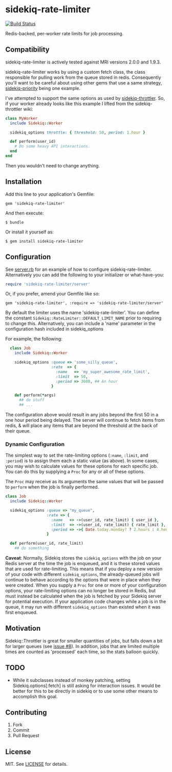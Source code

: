 sidekiq-rate-limiter
====================

[![Build Status](https://secure.travis-ci.org/enova/sidekiq-rate-limiter.png)](http://travis-ci.org/enova/sidekiq-rate-limiter)

Redis-backed, per-worker rate limits for job processing.

## Compatibility

sidekiq-rate-limiter is actively tested against MRI versions 2.0.0 and 1.9.3.

sidekiq-rate-limiter works by using a custom fetch class, the class responsible
for pulling work from the queue stored in redis. Consequently you'll want to be
careful about using other gems that use a same strategy, [sidekiq-priority](https://github.com/socialpandas/sidekiq-priority)
being one example.

I've attempted to support the same options as used by [sidekiq-throttler](https://github.com/gevans/sidekiq-throttler). So, if
your worker already looks like this example I lifted from the sidekiq-throttler wiki:

```ruby
class MyWorker
  include Sidekiq::Worker

  sidekiq_options throttle: { threshold: 50, period: 1.hour }

  def perform(user_id)
    # Do some heavy API interactions.
  end
end
```

Then you wouldn't need to change anything. 

## Installation

Add this line to your application's Gemfile:

    gem 'sidekiq-rate-limiter'

And then execute:

    $ bundle

Or install it yourself as:

    $ gem install sidekiq-rate-limiter

## Configuration

See [server.rb](lib/sidekiq-rate-limiter/server.rb) for an example of how to
configure sidekiq-rate-limiter. Alternatively you can add the following to your
initializer or what-have-you:

```ruby
require 'sidekiq-rate-limiter/server'
```

Or, if you prefer, amend your Gemfile like so:

    gem 'sidekiq-rate-limiter', :require => 'sidekiq-rate-limiter/server'

By default the limiter uses the name 'sidekiq-rate-limiter'. You can define the
constant ```Sidekiq::RateLimiter::DEFAULT_LIMIT_NAME``` prior to requiring to
change this. Alternatively, you can include a 'name' parameter in the configuration
hash included in sidekiq_options

For example, the following:

```ruby
  class Job
    include Sidekiq::Worker

    sidekiq_options :queue => 'some_silly_queue',
                    :rate  => {
                      :name   => 'my_super_awesome_rate_limit',
                      :limit  => 50,
                      :period => 3600, ## An hour
                    }

    def perform(*args)
      ## do stuff
      ## ...
```

The configuration above would result in any jobs beyond the first 50 in a one
hour period being delayed. The server will continue to fetch items from redis, &
will place any items that are beyond the threshold at the back of their queue.

### Dynamic Configuration

The simplest way to set the rate-limiting options (`:name`, `:limit`, and `:period`) is to assign them each a static value (as above). In some cases, you may wish to calculate values for these options for each specific job. You can do this by supplying a `Proc` for any or all of these options.

The `Proc` may receive as its arguments the same values that will be passed to `perform` when the job is finally performed.

```ruby
class Job
  include Sidekiq::Worker

  sidekiq_options :queue => "my_queue",
                  :rate => {
                    :name   => ->(user_id, rate_limit) { user_id },
                    :limit  => ->(user_id, rate_limit) { rate_limit },
                    :period => ->{ Date.today.monday? ? 2.hours : 4.hours }, # can ignore arguments
                  }

  def perform(user_id, rate_limit)
    ## do something
```

**Caveat**: Normally, Sidekiq stores the `sidekiq_options` with the job on your Redis server at the time the job is enqueued, and it is these stored values that are used for rate-limiting. This means that if you deploy a new version of your code with different `sidekiq_options`, the already-queued jobs will continue to behave according to the options that were in place when they were created. When you supply a `Proc` for one or more of your configuration options, your rate-limiting options can no longer be stored in Redis, but must instead be calculated when the job is fetched by your Sidekiq server for potential execution. If your application code changes while a job is in the queue, it may run with different `sidekiq_options` than existed when it was first enqueued.

## Motivation

Sidekiq::Throttler is great for smaller quantities of jobs, but falls down a bit
for larger queues (see [issue #8](https://github.com/gevans/sidekiq-throttler/issues/8)). In addition, jobs that are
limited multiple times are counted as 'processed' each time, so the stats balloon quickly.

## TODO

* While it subclasses instead of monkey patching, setting Sidekiq.options[:fetch]
is still asking for interaction issues. It would be better for this to be directly
in sidekiq or to use some other means to accomplish this goal.

## Contributing

1. Fork
2. Commit
5. Pull Request

## License

MIT. See [LICENSE](LICENSE) for details.
